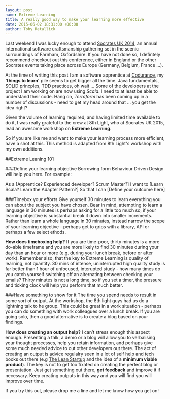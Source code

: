 ```yaml
---
layout: post
name: Extreme-Learning
title: A really good way to make your learning more effective
date: 2015-06-02 18:31:00 +00:00
author: Toby Retallick
---
```


Last weekend I was lucky enough to attend [Socrates UK 2014](http://socratesuk.org), an annual international software craftsmanship gathering set in the scenic surroundings of Farnham, Oxfordshire. If you have not done so, I defintely recommend checkout out this conference, either in England or the other Socrates events taking place across Europe (Germany, Belgium, France ...). 

At the time of writing this post I am a software apprentice at [Codurance](http://www.codurance.com), my <strong>'things to learn'</strong> pile seems to get bigger all the time. Java fundamentals, SOLID princples, TDD practices, oh wait … Some of the developers at the project I am working on are now using <em>Scala</em>. I need to at least be able to understand their code. Hang on, <em>Terraform</em> has been coming up in a number of discussions - need to get my head around that … you get the idea right?

Given the volume of learning required, and having limited time available to do it, I was really grateful to the crew at 8th Light, who at Socrates UK 2015, lead an awesome workshop on <strong>Extreme Learning</strong>.

So if you are like me and want to make your learning process more efficient, have a shot at this. This method is adapted from 8th Light's workshop with my own additions.

##Extreme Leaning 101

###Define your learning objective
Borrowing form Behaviour Driven Design will help you here. For example:

As a [Apprentice? Experienced developer? Scrum Master?] 
I want to [Learn Scala? Learn the Adapter Pattern?]
So that I can [Define your outcome here]

###Timebox your efforts
Give yourself 30 minutes to learn everything you can about the subject you have chosen. Bear in mind, attempting to learn a language in 30 minutes is perhaps asking for a little too much so, if your learning objective is substantial break it down into smaller increments. Rather than learn a whole language in 30 minutes, instead narrow the scope of your learning objective - perhaps get to grips with a library, API or perhaps a few select ethods.

<strong>How does timeboxing help?</strong> If you are time-poor, thirty minutes is a more do-able timeframe  and you are more likely to find 30 minutes during your day than an hour or more (e.g. during your lunch break, before or after work). Remember also, that the key to Extreme Learning is quality of learning, not quantity. 30 mins of intense, uninterrupted high quality study is far better than 1 hour of unfocused, interupted study - how many times do you catch yourself switching off an alternating between checking your emails? Thirty minutes is not a long time, so if you set a timer, the pressure and ticking clock will help you perform that much better.

###Have something to show for it
The time you spend needs to result in some sort of output. At the workshop, the 8th light guys had us do a lightning talk to he group. This could be great in a work situation - perhaps you can do something with work colleagues over a lunch break. If you are going solo, then a good alternative is to create a blog based on your findings. 

<strong>How does creating an output help?</strong> I can’t stress enough this aspect enough. Presenting a talk, a demo or a blog will allow you to verbalising your thought processes, help you retain information, and perhaps give some much needed advice to out other developers out there. The act of creating an output is advice regulalry seen in a lot of self help and tech books out there (e.g [The Lean Startup](http://theleanstartup.com/) and the idea of a <strong>minimum viable product</strong>). The key is not to get too fixated on creating the perfect blog or presentation. Just get something out there, <strong>get feedback</strong> and improve it if necessary. Keep creating outputs in this way and you will find you will improve over time.

If you try this out, please drop me a line and let me know how you get on!



